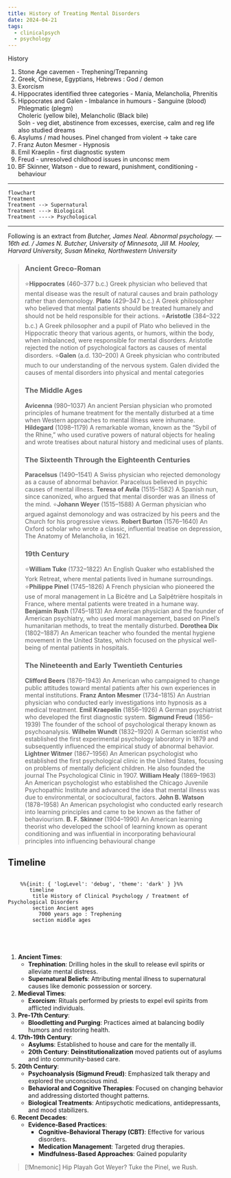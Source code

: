 ```yaml
---
title: History of Treating Mental Disorders
date: 2024-04-21
tags:
  - clinicalpsych
  - psychology
---
```

History
1. Stone Age cavemen - Trephening/Trepanning
2. Greek, Chinese, Egyptians, Hebrews : God / demon
3. Exorcism
4. Hippocrates identified three categories - Mania, Melancholia, Phrenitis
5. Hippocrates and Galen - Imbalance in humours - Sanguine (blood) Phlegmatic (plegm)  
    Choleric (yellow bile), Melancholic (Black bile)  
    Soln - veg diet, abstinence from excesses, exercise, calm and reg life  
    also studied dreams
6. Asylums / mad houses. Pinel changed from violent -> take care
7. Franz Auton Mesmer - Hypnosis
8. Emil Kraeplin - first diagnostic system
9. Freud - unresolved childhood issues in unconsc mem
10. BF Skinner, Watson - due to reward, punishment, conditioning - behaviour 

---

```mermaid
flowchart
Treatment
Treatment --> Supernatural
Treatment ---> Biological
Treatment ----> Psychological
```
---

Following is an extract from *Butcher, James Neal. Abnormal psychology. — 16th ed. / James N. Butcher, University of Minnesota, Jill M. Hooley, Harvard University, Susan Mineka, Northwestern University*


> ### Ancient Greco-Roman
> ⭐**Hippocrates** (460–377 b.c.)  Greek physician who believed that mental disease was the result of natural causes and brain pathology rather than demonology. 
> **Plato** (429–347 b.c.) A Greek philosopher who believed that mental patients should be treated humanely and should not be held responsible for their actions. 
> ⭐**Aristotle** (384–322 b.c.) A Greek philosopher and a pupil of Plato who believed in the Hippocratic theory that various agents, or humors, within the body, when imbalanced, were responsible for mental disorders. Aristotle rejected the notion of psychological factors as causes of mental disorders. 
> ⭐**Galen** (a.d. 130–200) A Greek physician who contributed much to our understanding of the nervous system. Galen divided the causes of mental disorders into physical and mental categories
> ### The Middle Ages 
> **Avicenna** (980–1037) An ancient Persian physician who promoted principles of humane treatment for the mentally disturbed at a time when Western approaches to mental illness were inhumane. 
> **Hildegard** (1098–1179) A remarkable woman, known as the “Sybil of the Rhine,” who used curative powers of natural objects for healing and wrote treatises about natural history and medicinal uses of plants. 
> ### The Sixteenth Through the Eighteenth Centuries 
> **Paracelsus** (1490–1541) A Swiss physician who rejected demonology as a cause of abnormal behavior. Paracelsus believed in psychic causes of mental illness. 
> **Teresa of Avila** (1515–1582) A Spanish nun, since canonized, who argued that mental disorder was an illness of the mind. 
> ⭐**Johann Weyer** (1515–1588) A German physician who argued against demonology and was ostracized by his peers and the Church for his progressive views. 
> **Robert Burton** (1576–1640) An Oxford scholar who wrote a classic, influential treatise on depression, The Anatomy of Melancholia, in 1621.
> ### 19th Century 
> ⭐**William Tuke** (1732–1822) An English Quaker who established the York Retreat, where mental patients lived in humane surroundings. 
> ⭐**Philippe Pinel** (1745–1826) A French physician who pioneered the use of moral management in La Bicêtre and La Salpêtrière hospitals in France, where mental patients were treated in a humane way.
> **Benjamin Rush** (1745–1813) An American physician and the founder of American psychiatry, who used moral management, based on Pinel’s humanitarian methods, to treat the mentally disturbed. 
> **Dorothea Dix** (1802–1887) An American teacher who founded the mental hygiene movement in the United States, which focused on the physical well-being of mental patients in hospitals. 
> ### The Nineteenth and Early Twentieth Centuries 
> **Clifford Beers** (1876–1943) An American who campaigned to change public attitudes toward mental patients after his own experiences in mental institutions. 
> **Franz Anton Mesmer** (1734–1815) An Austrian physician who conducted early investigations into hypnosis as a medical treatment. 
> **Emil Kraepelin** (1856–1926) A German psychiatrist who developed the first diagnostic system. 
> **Sigmund Freud** (1856–1939) The founder of the school of psychological therapy known as psychoanalysis. 
> **Wilhelm Wundt** (1832–1920) A German scientist who established the first experimental psychology laboratory in 1879 and subsequently influenced the empirical study of abnormal behavior. 
> **Lightner Witmer** (1867–1956) An American psychologist who established the first psychological clinic in the United States, focusing on problems of mentally deficient children. He also founded the journal The Psychological Clinic in 1907. 
> **William Healy** (1869–1963) An American psychologist who established the Chicago Juvenile Psychopathic Institute and advanced the idea that mental illness was due to environmental, or sociocultural, factors. 
> **John B. Watson** (1878–1958) An American psychologist who conducted early research into learning principles and came to be known as the father of behaviourism. 
> **B. F. Skinner** (1904–1990) An American learning theorist who developed the school of learning known as operant conditioning and was influential in incorporating behavioural principles into influencing behavioural change


## Timeline

```mermaid

    %%{init: { 'logLevel': 'debug', 'theme': 'dark' } }%%
       timeline
        title History of Clinical Psychology / Treatment of Psychological Disorders
        section Ancient ages
          7000 years ago : Trephening 
        section middle ages
         
        
        


```



1. **Ancient Times**:
    - **Trephination**: Drilling holes in the skull to release evil spirits or alleviate mental distress.
    - **Supernatural Beliefs**: Attributing mental illness to supernatural causes like demonic possession or sorcery.
2. **Medieval Times**:
    - **Exorcism**: Rituals performed by priests to expel evil spirits from afflicted individuals.
3. **Pre-17th Century**:
    - **Bloodletting and Purging**: Practices aimed at balancing bodily humors and restoring health.
4. **17th-19th Century**:
    - **Asylums**: Established to house and care for the mentally ill.
    - **20th Century**: **Deinstitutionalization** moved patients out of asylums and into community-based care.
5. **20th Century**:
    - **Psychoanalysis (Sigmund Freud)**: Emphasized talk therapy and explored the unconscious mind.
    - **Behavioral and Cognitive Therapies**: Focused on changing behavior and addressing distorted thought patterns.
    - **Biological Treatments**: Antipsychotic medications, antidepressants, and mood stabilizers.
6. **Recent Decades**:
    - **Evidence-Based Practices**:
        - **Cognitive-Behavioral Therapy (CBT)**: Effective for various disorders.
        - **Medication Management**: Targeted drug therapies.
        - **Mindfulness-Based Approaches**: Gained popularity


> [!Mnemonic] 
> Hip Playah Got Weyer? Tuke the Pinel, we Rush. 




